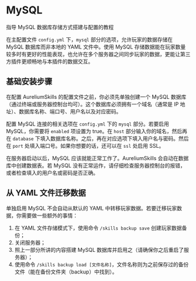 # MySQL
指导 MySQL 数据库存储方式搭建与配置的教程

在主配置文件 `config.yml` 下，`mysql` 部分的选项，允许玩家的数据存储在 MySQL 数据库而非本地的 YAML 文件中。使用 MySQL 存储数据能在玩家数量较多时有更好的性能表现，也允许在多个服务器之间同步玩家的数据，更能让第三方插件更顺畅地与本插件的数据交互。

## 基础安装步骤

在配置 AureliumSkills 的配置文件之前，你必须先单独创建一个 MySQL 数据库（通过终端或服务器控制台均可）。这个数据库必须拥有一个域名（通常是 IP 地址）、数据库名称、端口号、用户名以及对应密码。

配置 MySQL 连接的相关选项在 `config.yml` 下的 `mysql` 部分。若要启用 MySQL，你需要将 `enabled` 项设置为 true。在 `host` 部分输入你的域名，然后再在 `database` 下填入数据库名称。之后，再在对应选项下填入用户名与密码。然后在 `port` 处填入端口号。如果你想要的话，还可以在 `ssl` 处启用 SSL。

在服务器启动以后，MySQL 应该就能正常工作了。AureliumSkills 会自动在数据库中创建数据表。若 MySQL 没有正常运作，请仔细检查服务器控制台的报错，或者检查填入的用户名或密码是否正确。

## 从 YAML 文件迁移数据

单独启用 MySQL 不会自动从默认的 YAML 中转移玩家数据。若要迁移玩家数据，你需要做一些额外的事情：

1. 在 YAML 文件存储模式下，使用命令 `/skills backup save` 创建玩家数据备份；
2. 关闭服务器；
3. 照上一部分所讲的内容搭建 MySQL 数据库并启用之（请确保你之后重启了服务器）；
4. 使用命令 `/skills backup load [文件名称]`，文件名称则为之前保存过的备份文件（能在备份文件夹（backup）中找到）。
